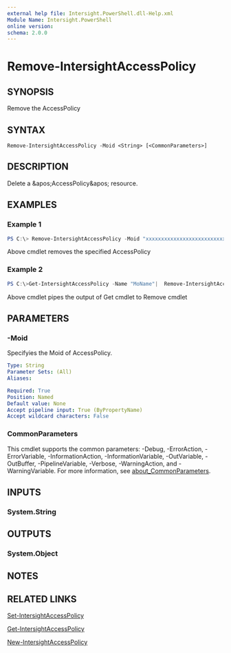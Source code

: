 ```yaml
---
external help file: Intersight.PowerShell.dll-Help.xml
Module Name: Intersight.PowerShell
online version:
schema: 2.0.0
---
```


# Remove-IntersightAccessPolicy

## SYNOPSIS
Remove the AccessPolicy

## SYNTAX

```
Remove-IntersightAccessPolicy -Moid <String> [<CommonParameters>]
```

## DESCRIPTION
Delete a &amp;apos;AccessPolicy&amp;apos; resource.

## EXAMPLES

### Example 1
```powershell
PS C:\> Remove-IntersightAccessPolicy -Moid "xxxxxxxxxxxxxxxxxxxxxxxxxxx"
```
Above cmdlet removes the specified AccessPolicy 

### Example 2
```powershell
PS C:\>Get-IntersightAccessPolicy -Name "MoName"|  Remove-IntersightAccessPolicy
```
Above cmdlet pipes the output of Get cmdlet to Remove cmdlet

## PARAMETERS

### -Moid
Specifyies the Moid of AccessPolicy.

```yaml
Type: String
Parameter Sets: (All)
Aliases:

Required: True
Position: Named
Default value: None
Accept pipeline input: True (ByPropertyName)
Accept wildcard characters: False
```

### CommonParameters
This cmdlet supports the common parameters: -Debug, -ErrorAction, -ErrorVariable, -InformationAction, -InformationVariable, -OutVariable, -OutBuffer, -PipelineVariable, -Verbose, -WarningAction, and -WarningVariable. For more information, see [about_CommonParameters](http://go.microsoft.com/fwlink/?LinkID=113216).

## INPUTS

### System.String

## OUTPUTS

### System.Object
## NOTES

## RELATED LINKS

[Set-IntersightAccessPolicy](./Set-IntersightAccessPolicy.md)

[Get-IntersightAccessPolicy](./Get-IntersightAccessPolicy.md)

[New-IntersightAccessPolicy](./New-IntersightAccessPolicy.md)

